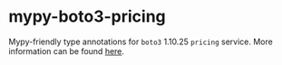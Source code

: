 # mypy-boto3-pricing

Mypy-friendly type annotations for `boto3` 1.10.25 `pricing` service.
More information can be found [here](https://github.com/vemel/mypy_boto3).
